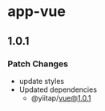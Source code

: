 # app-vue

## 1.0.1

### Patch Changes

- update styles
- Updated dependencies
  - @yiitap/vue@1.0.1
